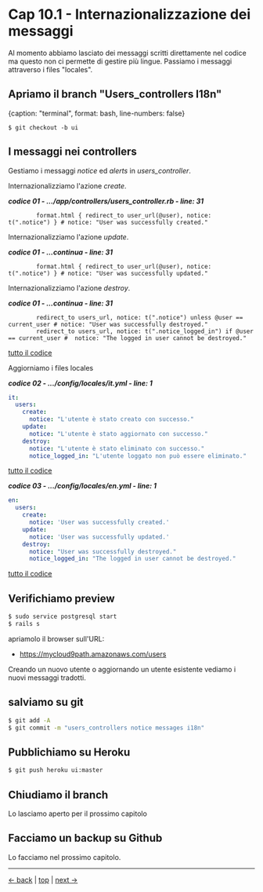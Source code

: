 # <a name="top"></a> Cap 10.1 - Internazionalizzazione dei messaggi

Al momento abbiamo lasciato dei messaggi scritti direttamente nel codice ma questo non ci permette di gestire più lingue. Passiamo i messaggi attraverso i files "locales".



## Apriamo il branch "Users_controllers I18n"

{caption: "terminal", format: bash, line-numbers: false}
```
$ git checkout -b ui
```



## I messaggi nei controllers

Gestiamo i messaggi *notice* ed *alerts* in *users_controller*.

Internazionalizziamo l'azione *create*.

***codice 01 - .../app/controllers/users_controller.rb - line: 31***

```html+erb
        format.html { redirect_to user_url(@user), notice: t(".notice") } # notice: "User was successfully created."
```


Internazionalizziamo l'azione *update*.

***codice 01 - ...continua - line: 31***

```html+erb
        format.html { redirect_to user_url(@user), notice: t(".notice") } # notice: "User was successfully updated."
```

Internazionalizziamo l'azione *destroy*.

***codice 01 - ...continua - line: 31***

```html+erb
        redirect_to users_url, notice: t(".notice") unless @user == current_user # notice: "User was successfully destroyed."
        redirect_to users_url, notice: t(".notice_logged_in") if @user == current_user #  notice: "The logged in user cannot be destroyed."
```

[tutto il codice](https://github.com/flaviobordonidev/leanpubabrandnewcms/blob/master/01-base/09-manage_users/03_05-views-users-new.html.erb)


Aggiorniamo i files locales

***codice 02 - .../config/locales/it.yml - line: 1***

```yaml
it:
  users:
    create:
      notice: "L'utente è stato creato con successo."
    update:
      notice: "L'utente è stato aggiornato con successo."
    destroy:
      notice: "L'utente è stato eliminato con successo."
      notice_logged_in: "L'utente loggato non può essere eliminato."
```

[tutto il codice](https://github.com/flaviobordonidev/leanpubabrandnewcms/blob/master/01-base/09-manage_users/03_05-views-users-new.html.erb)


***codice 03 - .../config/locales/en.yml - line: 1***

```yaml
en:
  users:
    create:
      notice: 'User was successfully created.'
    update:
      notice: 'User was successfully updated.'
    destroy:
      notice: "User was successfully destroyed."
      notice_logged_in: "The logged in user cannot be destroyed."
```

[tutto il codice](https://github.com/flaviobordonidev/leanpubabrandnewcms/blob/master/01-base/09-manage_users/03_05-views-users-new.html.erb)



## Verifichiamo preview

```bash
$ sudo service postgresql start
$ rails s
```

apriamolo il browser sull'URL:

* https://mycloud9path.amazonaws.com/users

Creando un nuovo utente o aggiornando un utente esistente vediamo i nuovi messaggi tradotti.



## salviamo su git

```bash
$ git add -A
$ git commit -m "users_controllers notice messages i18n"
```



## Pubblichiamo su Heroku

```bash
$ git push heroku ui:master
```



## Chiudiamo il branch

Lo lasciamo aperto per il prossimo capitolo



## Facciamo un backup su Github

Lo facciamo nel prossimo capitolo.



---

[<- back](https://github.com/flaviobordonidev/leanpubabrandnewcms/blob/master/01-base/09-manage_users/03-browser_tab_title_users-it.md)
 | [top](#top) |
[next ->](https://github.com/flaviobordonidev/leanpubabrandnewcms/blob/master/01-base/10-users_i18n/02-users_form_i18n-it.md)

